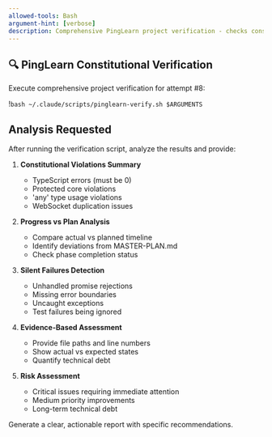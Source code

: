 ```yaml
---
allowed-tools: Bash
argument-hint: [verbose]
description: Comprehensive PingLearn project verification - checks constitutional integrity, violations, duplications, and progress
---
```


## 🔍 PingLearn Constitutional Verification

Execute comprehensive project verification for attempt #8:

!`bash ~/.claude/scripts/pinglearn-verify.sh $ARGUMENTS`

## Analysis Requested

After running the verification script, analyze the results and provide:

1. **Constitutional Violations Summary**
   - TypeScript errors (must be 0)
   - Protected core violations
   - 'any' type usage violations
   - WebSocket duplication issues

2. **Progress vs Plan Analysis**
   - Compare actual vs planned timeline
   - Identify deviations from MASTER-PLAN.md
   - Check phase completion status

3. **Silent Failures Detection**
   - Unhandled promise rejections
   - Missing error boundaries
   - Uncaught exceptions
   - Test failures being ignored

4. **Evidence-Based Assessment**
   - Provide file paths and line numbers
   - Show actual vs expected states
   - Quantify technical debt

5. **Risk Assessment**
   - Critical issues requiring immediate attention
   - Medium priority improvements
   - Long-term technical debt

Generate a clear, actionable report with specific recommendations.